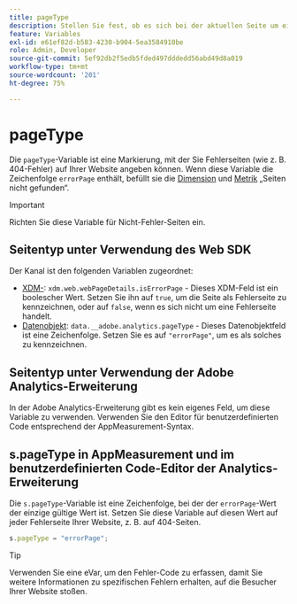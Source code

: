 ```yaml
---
title: pageType
description: Stellen Sie fest, ob es sich bei der aktuellen Seite um einen 404-Fehler handelt.
feature: Variables
exl-id: e61ef82d-b583-4230-b904-5ea3584910be
role: Admin, Developer
source-git-commit: 5ef92db2f5edb5fded497dddedd56abd49d8a019
workflow-type: tm+mt
source-wordcount: '201'
ht-degree: 75%

---
```


# pageType

Die `pageType`-Variable ist eine Markierung, mit der Sie Fehlerseiten (wie z. B. 404-Fehler) auf Ihrer Website angeben können. Wenn diese Variable die Zeichenfolge `errorPage` enthält, befüllt sie die [Dimension](/help/components/dimensions/pages-not-found.md) und [Metrik](/help/components/metrics/pages-not-found.md) „Seiten nicht gefunden“.

>[!IMPORTANT]
>
>Richten Sie diese Variable für Nicht-Fehler-Seiten ein.

## Seitentyp unter Verwendung des Web SDK

Der Kanal ist den folgenden Variablen zugeordnet:

* [XDM-](/help/implement/aep-edge/xdm-var-mapping.md): `xdm.web.webPageDetails.isErrorPage` - Dieses XDM-Feld ist ein boolescher Wert. Setzen Sie ihn auf `true`, um die Seite als Fehlerseite zu kennzeichnen, oder auf `false`, wenn es sich nicht um eine Fehlerseite handelt.
* [Datenobjekt](/help/implement/aep-edge/data-var-mapping.md): `data.__adobe.analytics.pageType` - Dieses Datenobjektfeld ist eine Zeichenfolge. Setzen Sie es auf `"errorPage"`, um es als solches zu kennzeichnen.

## Seitentyp unter Verwendung der Adobe Analytics-Erweiterung

In der Adobe Analytics-Erweiterung gibt es kein eigenes Feld, um diese Variable zu verwenden. Verwenden Sie den Editor für benutzerdefinierten Code entsprechend der AppMeasurement-Syntax.

## s.pageType in AppMeasurement und im benutzerdefinierten Code-Editor der Analytics-Erweiterung

Die `s.pageType`-Variable ist eine Zeichenfolge, bei der der `errorPage`-Wert der einzige gültige Wert ist. Setzen Sie diese Variable auf diesen Wert auf jeder Fehlerseite Ihrer Website, z. B. auf 404-Seiten.

```js
s.pageType = "errorPage";
```

>[!TIP]
>
>Verwenden Sie eine eVar, um den Fehler-Code zu erfassen, damit Sie weitere Informationen zu spezifischen Fehlern erhalten, auf die Besucher Ihrer Website stoßen.
